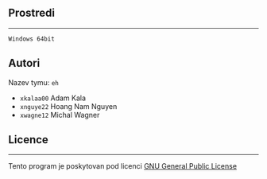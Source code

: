 ## Prostredi

---------
<!---Ubuntu 64bit-->
`Windows 64bit`


## Autori

Nazev tymu: `eh`
- `xkalaa00` Adam Kala 
- `xnguye22` Hoang Nam Nguyen 
- `xwagne12` Michal Wagner 



## Licence
-------

Tento program je poskytovan pod licenci [GNU General Public License](LICENSE)
